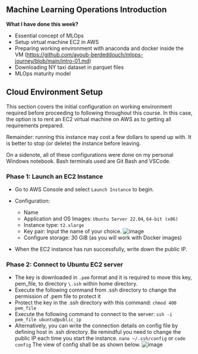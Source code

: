 ## **Machine Learning Operations Introduction**

**What I have done this week?**
- Essential concept of MLOps
- Setup virtual machine EC2 in AWS
- Preparing working environment with anaconda and docker inside the VM (https://github.com/ayoub-berdeddouch/mlops-journey/blob/main/intro-01.md)
- Downloading NY taxi dataset in parquet files
- MLOps maturity model


## **Cloud Environment Setup**

This section covers the initial configuration on working environment required before proceeding to following throughout this course. In this case, the option is to rent an EC2 virtual machine on AWS as to getting all requirements prepared. 

Remainder: running this instance may cost a few dollars to spend up with. It is better to stop (or delete) the instance before leaving.

On a sidenote, all of these configurations were done on my personal Windows notebook. Bash terminals used are Git Bash and VSCode.

### **Phase 1: Launch an EC2 Instance**

- Go to AWS Console and select `Launch Instance` to begin. 
- Configuration:
  - Name
  - Application and OS Images: `Ubuntu Server 22.04`, `64-bit (x86)`
  - Instance type: `t2.xlarge`
  - Key pair: Input the name of your choice. 
  ![image](https://user-images.githubusercontent.com/42743243/177284775-471be899-e768-4c3f-bc3b-cca3072353ce.png)
  - Configure storage: 30 GiB (as you will work with Docker images)

- When the EC2 instance has run successfully, write down the public IP. 

### **Phase 2: Connect to Ubuntu EC2 server**

- The key is downloaded in `.pem` format and it is required to move this key, pem_file, to directory `\.ssh` within home directory.
- Execute the following command from .ssh directory to change the permission of .pem file to protect it
- Protect the key in the .ssh directory with this command: `chmod 400 pem_file`
- Execute the following command to connect to the server: `ssh -i pem_file ubuntu@public_ip`
- Alternatively, you can write the connection details on config file by defining host in .ssh directory. Be remindful you need to change the public IP each time you start the instance.
    `nano ~/.ssh/config` or `code config`
    The view of config shall be as shown below.
    ![image](https://user-images.githubusercontent.com/42743243/177289966-37bc2899-3386-473b-b17b-c0205a3cc055.png)


